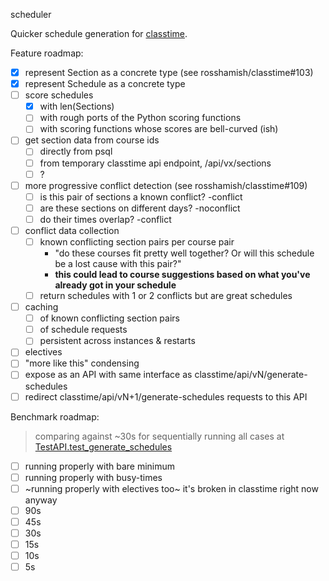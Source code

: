scheduler

Quicker schedule generation for [classtime](https://github.com/rosshamish/classtime).

Feature roadmap:

- [x] represent Section as a concrete type (see rosshamish/classtime#103)
- [x] represent Schedule as a concrete type
- [ ] score schedules
	- [x] with len(Sections)
	- [ ] with rough ports of the Python scoring functions
	- [ ] with scoring functions whose scores are bell-curved (ish)
- [ ] get section data from course ids
	- [ ] directly from psql
	- [ ] from temporary classtime api endpoint, /api/vx/sections
	- [ ] ?
- [ ] more progressive conflict detection (see rosshamish/classtime#109)
	- [ ] is this pair of sections a known conflict? -conflict
	- [ ] are these sections on different days? -noconflict
	- [ ] do their times overlap? -conflict
- [ ] conflict data collection
	- [ ] known conflicting section pairs per course pair 
		-  "do these courses fit pretty well together? Or will this schedule be a lost cause with this pair?"
		- **this could lead to course suggestions based on what you've already got in your schedule**
	- [ ] return schedules with 1 or 2 conflicts but are great schedules
- [ ] caching
	- [ ] of known conflicting section pairs
	- [ ] of schedule requests
	- [ ] persistent across instances & restarts
- [ ] electives
- [ ] "more like this" condensing
- [ ] expose as an API with same interface as classtime/api/vN/generate-schedules
- [ ] redirect classtime/api/vN+1/generate-schedules requests to this API

Benchmark roadmap:

> comparing against ~30s for sequentially running all cases at [TestAPI.test_generate_schedules](https://github.com/rosshamish/classtime/blob/8236e91f001f4a5ba76bf1935055415784f2abfd/tests/classtime/test_api.py#L107)

- [ ] running properly with bare minimum
- [ ] running properly with busy-times
- [ ] ~running properly with electives too~ it's broken in classtime right now anyway
- [ ] 90s
- [ ] 45s
- [ ] 30s
- [ ] 15s
- [ ] 10s
- [ ] 5s
